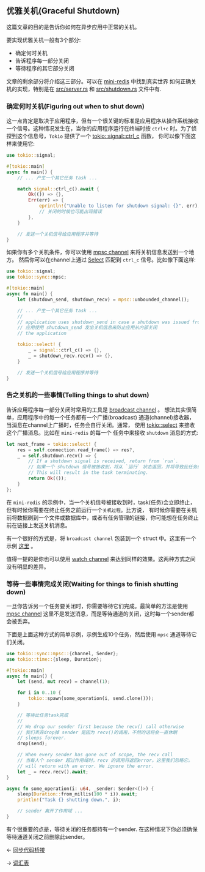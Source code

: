 ## 优雅关机(Graceful Shutdown)
这篇文章的目的是告诉你如何在异步应用中正常的关机。

要实现优雅关机一般有3个部分:

* 确定何时关机
* 告诉程序每一部分关闭
* 等待程序的其它部分关闭

文章的剩余部分将介绍这三部分。可以在 [mini-redis](https://github.com/tokio-rs/mini-redis/) 中找到真实世界
如何正确关机的实现，特别是在 [src/server.rs](https://github.com/tokio-rs/mini-redis/blob/master/src/server.rs) 和 
[src/shutdown.rs](https://github.com/tokio-rs/mini-redis/blob/master/src/shutdown.rs) 文件中有.

### 确定何时关机(Figuring out when to shut down)
这一点肯定是取决于应用程序，但有一个很关键的标准是应用程序从操作系统接收一个信号。这种情况发生在，当你的应用程序运行在终端时按 `ctrl+c`
时。为了侦探到这个信息号，`Tokio` 提供了一个 [tokio::signal::ctrl_c](https://docs.rs/tokio/1/tokio/signal/fn.ctrl_c.html) 函数，
你可以像下面这样来使用它:

```rust
use tokio::signal;

#[tokio::main]
async fn main() {
    // ... 产生一个其它任务 task ...

    match signal::ctrl_c().await {
        Ok(()) => {},
        Err(err) => {
            eprintln!("Unable to listen for shutdown signal: {}", err);
            // 关闭的时候也可能出现错误
        },
    }

    // 发送一个关机信号给应用程序并等待
}
```

如果你有多个关机条件，你可以使用 [mpsc channel](https://docs.rs/tokio/1/tokio/sync/mpsc/index.html) 来将关机信息发送到一个地方。
然后你可以在channel上通过 [Select](https://docs.rs/tokio/1/tokio/macro.select.html) 匹配到 `ctrl_c` 信号。比如像下面这样:

```rust
use tokio::signal;
use tokio::sync::mpsc;

#[tokio::main]
async fn main() {
    let (shutdown_send, shutdown_recv) = mpsc::unbounded_channel();

    // ... 产生一个其它任务 task ...
    //
    // application uses shutdown_send in case a shutdown was issued from inside
    // 应用使用 shutdown_send 发出关机信息来防止应用从内部关闭
    // the application

    tokio::select! {
        _ = signal::ctrl_c() => {},
        _ = shutdown_recv.recv() => {},
    }

    // 发送一个关机信号给应用程序并等待
}
```

### 告之关机的一些事情(Telling things to shut down)
告诉应用程序每一部分关闭时常用的工具是 [broadcast channel](https://docs.rs/tokio/1/tokio/sync/broadcast/index.html) 。
想法其实很简单，应用程序中的每一个任务都有一个广播(broadcast) 通道(channel)接收器，当消息在channel上广播时，任务会自行关闭。通常，
使用 [tokio::select](https://docs.rs/tokio/1/tokio/macro.select.html) 来接收这个广播消息。比如在 `mini-redis` 的每一个
任务中来接收 `shutdown` 消息的方式:

```rust
let next_frame = tokio::select! {
    res = self.connection.read_frame() => res?,
    _ = self.shutdown.recv() => {
        // If a shutdown signal is received, return from `run`.
        // 如果一个 shutdown 信号被接收到，将从 `运行` 状态返回，并将导致此任务终止.
        // This will result in the task terminating.
        return Ok(());
    }
};
```

在 `mini-redis` 的示例中，当一个关机信号被接收到时，task(任务)会立即终止，但有时候你需要在终止任务之前运行一个`关机过程`。比方说，
有时候你需要在关机前将数据刷到一个文件或数据库中，或者有任务管理的链接，你可能想在任务终止前在链接上发送关机消息。

有一个很好的方式是，将 `broadcast channel` 包装到一个 struct 中。这里有一个示例 [这里](https://github.com/tokio-rs/mini-redis/blob/master/src/shutdown.rs) 。

值得一提的是你也可以使用 [watch channel](https://docs.rs/tokio/1/tokio/sync/watch/index.html) 来达到同样的效果。这两种方式之间没有明显的差异。

### 等待一些事情完成关闭(Waiting for things to finish shutting down)

一旦你告诉另一个任务要关闭时，你需要等待它们完成。最简单的方法是使用 [mpsc channel](https://docs.rs/tokio/1/tokio/sync/mpsc/index.html)
这里不是发送消息，而是等待通道的关闭，这时每一个sender都会被丢弃。

下面是上面这种方式的简单示例，示例生成10个任务，然后使用 `mpsc` 通道等待它们关闭。

```rust
use tokio::sync::mpsc::{channel, Sender};
use tokio::time::{sleep, Duration};

#[tokio::main]
async fn main() {
    let (send, mut recv) = channel(1);

    for i in 0..10 {
        tokio::spawn(some_operation(i, send.clone()));
    }

    // 等待此任务task完成
    //
    // We drop our sender first because the recv() call otherwise
    // 我们丢弃drop掉 sender 是因为 recv()的调用，不然的话将会一直休眠
    // sleeps forever.
    drop(send);

    // When every sender has gone out of scope, the recv call
    // 当每人个 sender 超过作用域时，recv 的调用将返回error。这里我们忽略它。
    // will return with an error. We ignore the error.
    let _ = recv.recv().await;
}

async fn some_operation(i: u64, _sender: Sender<()>) {
    sleep(Duration::from_millis(100 * i)).await;
    println!("Task {} shutting down.", i);

    // sender 离开了作用域 ...
}
```

有个很重要的点是，等待关闭的任务都持有一个sender. 在这种情况下你必须确保等待通道关闭之前删除此sender。

&larr; [同步代码桥接](BridgingWithSyncCode.md)

&rarr; [词汇表](Glossary.md)